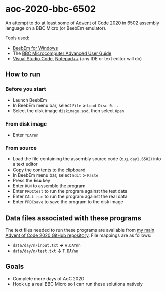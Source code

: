 # aoc-2020-bbc-6502
An attempt to do at least some of [Advent of Code 2020](https://adventofcode.com/) in 6502 assembly language on a BBC Micro (or BeebEm emulator).

Tools used:

* [BeebEm for Windows](https://github.com/stardot/beebem-windows)
* The [BBC Microcomputer Advanced User Guide](http://stardot.org.uk/mirrors/www.bbcdocs.com/filebase/essentials/BBC%20Microcomputer%20Advanced%20User%20Guide.pdf)
* [Visual Studio Code](https://code.visualstudio.com/), [Notepad++](https://notepad-plus-plus.org/) (any IDE or text editor will do)

## How to run

### Before you start

* Launch BeebEm
* In BeebEm menu bar, select `File` **>** `Load Disc 0...`
* Select the disk image `diskimage.ssd`, then select `Open`

### From disk image

* Enter `*DAYnn`

### From source

* Load the file containing the assembly source code (e.g. `day1.6502`) into a text editor
* Copy the contents to the clipboard
* In BeebEm menu bar, select `Edit` **>** `Paste`
* Press the **Esc** key
* Enter `RUN` to assemble the program
* Enter `PROCtest` to run the program against the test data
* Enter `CALL run` to run the program against the real data
* Enter `PROCsave` to save the program to the disk image

## Data files associated with these programs

The text files needed to run these programs are available from [my main Advent of Code 2020 GitHub repository](https://github.com/techiekeith/advent-of-code-2020). File mappings are as follows:

* `data/day/n/input.txt` **->** `A.DAYnn`
* `data/day/n/test.txt` **->** `T.DAYnn`

## Goals

* Complete more days of AoC 2020
* Hook up a real BBC Micro so I can run these solutions natively
